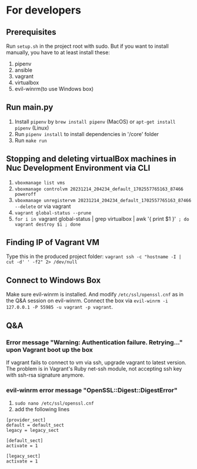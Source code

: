 # For developers

## Prerequisites
Run `setup.sh` in the project root with sudo. But if you want to install manually, you have to at least install these:
1. pipenv
2. ansible
3. vagrant
4. virtualbox
5. evil-winrm(to use Windows box)

## Run main.py
1. Install `pipenv` by `brew install pipenv` (MacOS) or `apt-get install pipenv` (Linux)
2. Run `pipenv install` to install dependencies in '/core' folder
3. Run `make run`

## Stopping and deleting virtualBox machines in Nuc Development Environment via CLI
1. `vboxmanage list vms`
2. `vboxmanage controlvm 20231214_204234_default_1702557765163_87466 poweroff`
3. `vboxmanage unregistervm 20231214_204234_default_1702557765163_87466 --delete`
or via vagrant
1. `vagrant global-status --prune`
2. `for i in `vagrant global-status | grep virtualbox | awk '{ print $1 }'` ; do vagrant destroy $i ; done`


## Finding IP of Vagrant VM
Type this in the produced project folder: `vagrant ssh -c "hostname -I | cut -d' ' -f2" 2> /dev/null`

## Connect to Windows Box
Make sure evil-winrm is installed. And modify `/etc/ssl/openssl.cnf` as in the Q&A session on evil-winrm. Connect the box via `evil-winrm -i 127.0.0.1 -P 55985 -u vagrant -p vagrant`. 

## Q&A
### Error message "Warning: Authentication failure. Retrying..." upon Vagrant boot up the box
If vagrant fails to connect to vm via ssh, upgrade vagrant to latest version. The problem is in Vagrant's Ruby net-ssh module, not accepting ssh key with ssh-rsa signature anymore.

### evil-winrm error message "OpenSSL::Digest::DigestError"
1. `sudo nano /etc/ssl/openssl.cnf`
2. add the following lines
```
[provider_sect]
default = default_sect
legacy = legacy_sect

[default_sect]
activate = 1

[legacy_sect]
activate = 1
```